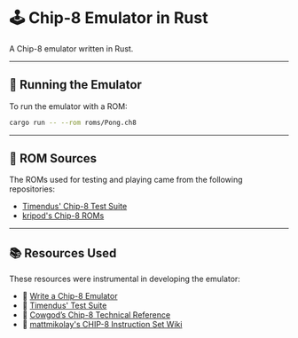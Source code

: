 # 🕹️ Chip-8 Emulator in Rust

A Chip-8 emulator written in Rust.

---

## 🚀 Running the Emulator

To run the emulator with a ROM:

```bash
cargo run -- --rom roms/Pong.ch8
```

---

## 📂 ROM Sources

The ROMs used for testing and playing came from the following repositories:

- [Timendus' Chip-8 Test Suite](https://github.com/Timendus/chip8-test-suite?tab=readme-ov-file)  
- [kripod's Chip-8 ROMs](https://github.com/kripod/chip8-roms)

---

## 📚 Resources Used

These resources were instrumental in developing the emulator:

- 📖 [Write a Chip-8 Emulator](https://tobiasvl.github.io/blog/write-a-chip-8-emulator/)
- 🧪 [Timendus' Test Suite](https://github.com/Timendus/chip8-test-suite?tab=readme-ov-file)
- 📜 [Cowgod’s Chip-8 Technical Reference](http://devernay.free.fr/hacks/chip8/C8TECH10.HTM)
- 📘 [mattmikolay's CHIP-8 Instruction Set Wiki](https://github.com/mattmikolay/chip-8/wiki/CHIP%E2%80%908-Instruction-Set)
